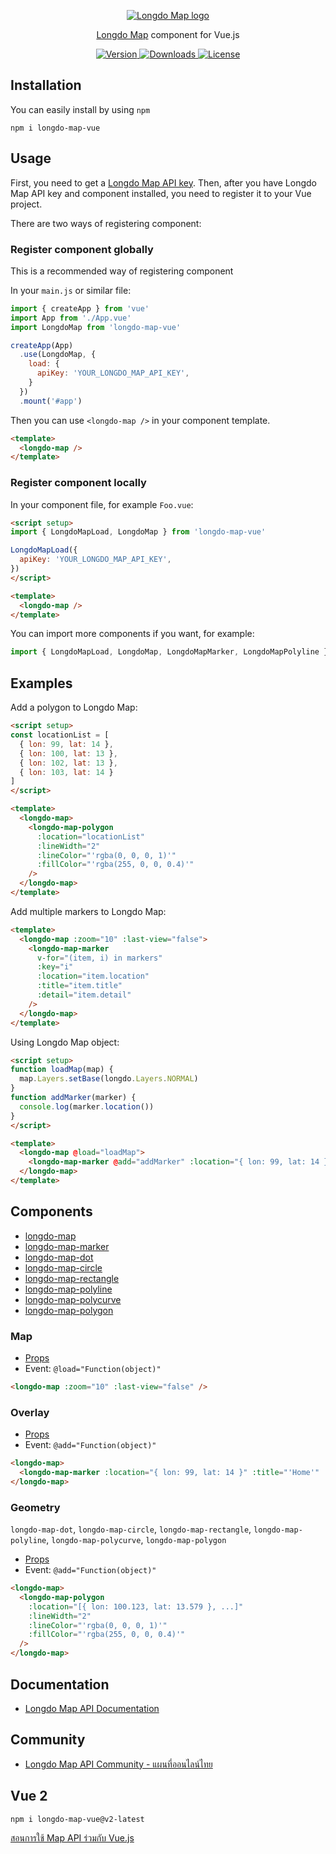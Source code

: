 <p align="center">
  <a href="https://map.longdo.com/products" target="_blank" rel="noopener noreferrer">
    <img src="https://map.longdo.com/themes/longdo/logo.png" alt="Longdo Map logo">
  </a>
</p>

<p align="center">
  <a href="https://map.longdo.com/" target="_blank" rel="noopener noreferrer">Longdo Map</a> component for Vue.js
</p>

<p align="center">
  <a href="https://www.npmjs.com/package/longdo-map-vue">
    <img src="https://img.shields.io/npm/v/longdo-map-vue?color=3894ee" alt="Version">
  </a>
  <a href="https://www.npmjs.com/package/longdo-map-vue">
    <img src="https://img.shields.io/npm/dt/longdo-map-vue?color=3894ee" alt="Downloads">
  </a>
  <a href="https://github.com/MetamediaTechnology/longdo-map-vue/blob/master/LICENSE">
    <img src="https://img.shields.io/npm/l/longdo-map-vue?color=3894ee" alt="License">
  </a>
</p>

## Installation
You can easily install by using `npm`
```cli
npm i longdo-map-vue
```

## Usage
First, you need to get a [Longdo Map API key](https://map.longdo.com/console/). Then, after you have Longdo Map API key and component installed, you need to register it to your Vue project.

There are two ways of registering component:

### Register component globally
This is a recommended way of registering component

In your `main.js` or similar file:
```js
import { createApp } from 'vue'
import App from './App.vue'
import LongdoMap from 'longdo-map-vue'

createApp(App)
  .use(LongdoMap, {
    load: {
      apiKey: 'YOUR_LONGDO_MAP_API_KEY',
    }
  })
  .mount('#app')

```
Then you can use `<longdo-map />` in your component template.
```html
<template>
  <longdo-map />
</template>
```

### Register component locally
In your component file, for example `Foo.vue`:
```html
<script setup>
import { LongdoMapLoad, LongdoMap } from 'longdo-map-vue'

LongdoMapLoad({
  apiKey: 'YOUR_LONGDO_MAP_API_KEY',
})
</script>

<template>
  <longdo-map />
</template>
```
You can import more components if you want, for example:

```js
import { LongdoMapLoad, LongdoMap, LongdoMapMarker, LongdoMapPolyline } from 'longdo-map-vue'
```

## Examples
Add a polygon to Longdo Map:

```html
<script setup>
const locationList = [
  { lon: 99, lat: 14 },
  { lon: 100, lat: 13 },
  { lon: 102, lat: 13 },
  { lon: 103, lat: 14 }
]
</script>

<template>
  <longdo-map>
    <longdo-map-polygon
      :location="locationList"
      :lineWidth="2"
      :lineColor="'rgba(0, 0, 0, 1)'"
      :fillColor="'rgba(255, 0, 0, 0.4)'"
    />
  </longdo-map>
</template>
```

Add multiple markers to Longdo Map:

```html
<template>
  <longdo-map :zoom="10" :last-view="false">
    <longdo-map-marker
      v-for="(item, i) in markers"
      :key="i"
      :location="item.location"
      :title="item.title"
      :detail="item.detail"
    />
  </longdo-map>
</template>
```

Using Longdo Map object:

```html
<script setup>
function loadMap(map) {
  map.Layers.setBase(longdo.Layers.NORMAL)
}
function addMarker(marker) {
  console.log(marker.location())
}
</script>

<template>
  <longdo-map @load="loadMap">
    <longdo-map-marker @add="addMarker" :location="{ lon: 99, lat: 14 }" />
  </longdo-map>
</template>
```

## Components
* [longdo-map](#map)
* [longdo-map-marker](#overlay)
* [longdo-map-dot](#geometry)
* [longdo-map-circle](#geometry)
* [longdo-map-rectangle](#geometry)
* [longdo-map-polyline](#geometry)
* [longdo-map-polycurve](#geometry)
* [longdo-map-polygon](#geometry)

### Map
- [Props](http://api.longdo.com/map/doc/ref.php#MapOptions)
- Event: `@load="Function(object)"`
```html
<longdo-map :zoom="10" :last-view="false" />
```

### Overlay
- [Props](http://api.longdo.com/map/doc/ref.php#MarkerOptions)
- Event: `@add="Function(object)"`
```html
<longdo-map>
  <longdo-map-marker :location="{ lon: 99, lat: 14 }" :title="'Home'" :detail="'My home'" />
</longdo-map>
```

### Geometry
`longdo-map-dot`, `longdo-map-circle`, `longdo-map-rectangle`, `longdo-map-polyline`, `longdo-map-polycurve`, `longdo-map-polygon`

- [Props](http://api.longdo.com/map/doc/ref.php#GeometryOptions)
- Event: `@add="Function(object)"`
```html
<longdo-map>
  <longdo-map-polygon
    :location="[{ lon: 100.123, lat: 13.579 }, ...]"
    :lineWidth="2"
    :lineColor="'rgba(0, 0, 0, 1)'"
    :fillColor="'rgba(255, 0, 0, 0.4)'"
  />
</longdo-map>
```

## Documentation
* [Longdo Map API Documentation](https://map.longdo.com/docs/)

## Community
* [Longdo Map API Community - แผนที่ออนไลน์ไทย](https://www.facebook.com/groups/708165893234850)

## Vue 2
```cli
npm i longdo-map-vue@v2-latest
```
[สอนการใช้ Map API ร่วมกับ Vue.js](https://map.longdo.com/blog/2019/12/03/longdo-map-api-vue-js/)
